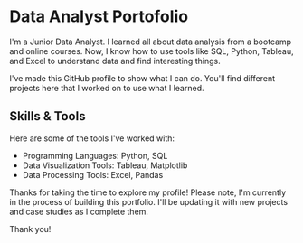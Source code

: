 # Data Analyst Portofolio

I'm a Junior Data Analyst. I learned all about data analysis from a bootcamp and online courses. Now, I know how to use tools like SQL, Python, Tableau, and Excel to understand data and find interesting things.

I've made this GitHub profile to show what I can do. You'll find different projects here that I worked on to use what I learned.

## Skills & Tools
Here are some of the tools I've worked with:
* Programming Languages: Python, SQL
* Data Visualization Tools: Tableau, Matplotlib
* Data Processing Tools: Excel, Pandas

Thanks for taking the time to explore my profile! Please note, I'm currently in the process of building this portfolio. I'll be updating it with new projects and case studies as I complete them.

Thank you!

